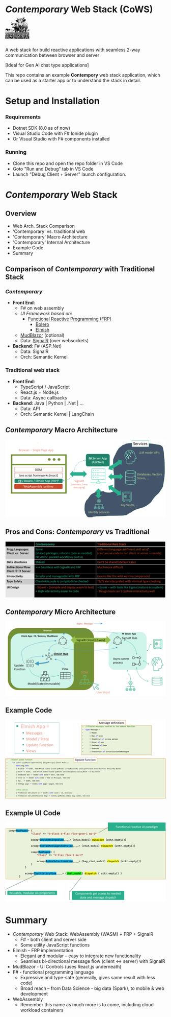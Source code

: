 # *Contemporary* Web Stack (CoWS) <img src="images/logo2.jpeg" alt="drawing" width="75"/> 
A web stack for build reactive applications with seamless 2-way communication between browser and server 

[Ideal for Gen AI chat type applications]

This repo contains an example **Contempory** web stack application, which can be used as a starter app or to understand the stack in detail.

# Setup and Installation

### Requirements
- Dotnet SDK (8.0 as of now)
- Visual Studio Code with F# Ionide plugin
- Or Visual Studio with F# components installed

### Running
- Clone this repo and open the repo folder in VS Code 
- Goto "Run and Debug" tab in VS Code
- Launch "Debug Client + Server" launch configuration.

# *Contemporary* Web Stack

## Overview
- Web Arch. Stack Comparison
- ‘Contemporary’ vs. traditional web
- 'Contemporary' Macro Architecture
- 'Contemporary' Internal Architecture
- Example Code
- Summary

## Comparison of *Contemporary* with Traditional Stack

### *Contemporary*
- **Front End**: 
    - F# on web assembly
    - *UI Framework based on*:
        - [Functional Reactive Programming (FRP)](https://www.linkedin.com/pulse/elegant-web-application-architecture-contemporary-times-faisal-waris-hykqc/?trackingId=fsmQ9J1jSS60KZgaOE%2F1Ig%3D%3D)
            - [Bolero](https://fsbolero.io/docs/)
            - [Elmish](https://elmish.github.io/elmish/)
    - [MudBlazor](https://mudblazor.com/) (optional)
    - Data: [SignalR](https://learn.microsoft.com/en-us/aspnet/core/blazor/tutorials/signalr-blazor?view=aspnetcore-8.0&tabs=visual-studio) (over websockets)
- **Backend**: F# (ASP.Net)
    - Data: SignalR 
    - Orch: Semantic Kernel

### Traditional web stack
- **Front End**: 
    - TypeScript / JavaScript
    - React.js + Node.js
    - Data: Async callbacks
- **Backend**: Java | Python | .Net | ...
    - Data: API
    - Orch: Semantic Kernel  | LangChain

## *Contemporary* Macro Architecture
![](images/macro.png)

## Pros and Cons: *Contemporary* vs Traditional
![](images/prosandcons.png)

## *Contemporary* Micro Architecture
![](images/micro.png)

## Example Code
![](images/example_code.png)

## Example UI Code
![](images/example_ui_code.png)

# Summary

- *Contemporary* Web Stack: WebAssembly (WASM) + FRP + SignalR
    - F# - both client and server side
    - Some utility JavaScript functions
- Elmish – FRP implementation
    - Elegant and modular – easy to  integrate new functionality
    - Seamless bi-directional message flow (client <-> server) with SignalR
- MudBlazor - UI Controls (uses React.js underneath)
- F# - functional programming language 
    - Expressive and type-safe (generally, gives same result with less code)
    - Broad reach – from Data Science - big data (Spark), to mobile & web development
- WebAssembly
    - Remember this name as much more is to come, including cloud workload containers


